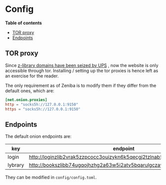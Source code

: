 # Config

**Table of contents**

- [TOR proxy](config.md#tor-proxy)
- [Endpoints](config.md#endpoints)

## TOR proxy

Since [z-library domains have been seized by UPS](index.md#z-library-seizure) , now the website is only accessible through tor. Installing / setting up the tor proxies is hence left as an exercise for the reader.

The only requirement as of Zeniba is to modify them if they differ from the default ones, which are:

```toml
[net.onion.proxies]
http = "socks5h://127.0.0.1:9150"
https = "socks5h://127.0.0.1:9150"
```

## Endpoints

The default onion endpoints are:

| key     | endpoint                                                               |
| ------- | ---------------------------------------------------------------------- |
| login   | http://loginzlib2vrak5zzpcocc3ouizykn6k5qecgj2tzlnab5wcbqhembyd.onion/ |
| lybrary | http://bookszlibb74ugqojhzhg2a63w5i2atv5bqarulgczawnbmsb6s6qead.onion3 |

They can be modified in `config/config.toml`.
